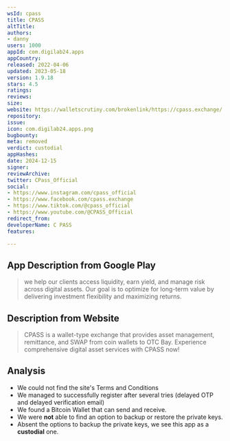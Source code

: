 ```yaml
---
wsId: cpass
title: CPASS
altTitle: 
authors:
- danny
users: 1000
appId: com.digilab24.apps
appCountry: 
released: 2022-04-06
updated: 2023-05-18
version: 1.9.18
stars: 4.5
ratings: 
reviews: 
size: 
website: https://walletscrutiny.com/brokenlink/https://cpass.exchange/
repository: 
issue: 
icon: com.digilab24.apps.png
bugbounty: 
meta: removed
verdict: custodial
appHashes: 
date: 2024-12-15
signer: 
reviewArchive: 
twitter: CPass_Official
social:
- https://www.instagram.com/cpass_official
- https://www.facebook.com/cpass.exchange
- https://www.tiktok.com/@cpass_official
- https://www.youtube.com/@CPASS_Official
redirect_from: 
developerName: C PASS
features: 

---
```


## App Description from Google Play

> we help our clients access liquidity, earn yield, and manage risk across digital assets. Our goal is to optimize for long-term value by delivering investment flexibility and maximizing returns. 

## Description from Website 

> CPASS is a wallet-type exchange that provides asset management, remittance, and SWAP from coin wallets to OTC Bay. Experience comprehensive digital asset services with CPASS now!

## Analysis 

- We could not find the site's Terms and Conditions
- We managed to successfully register after several tries (delayed OTP and delayed verification email)
- We found a Bitcoin Wallet that can send and receive.
- We were **not** able to find an option to backup or restore the private keys. 
- Absent the options to backup the private keys, we see this app as a **custodial** one.
